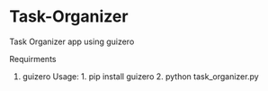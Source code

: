 # Task-Organizer
Task Organizer app using guizero

Requirments
  1. guizero
Usage:
	1. pip install guizero
	2. python task_organizer.py
